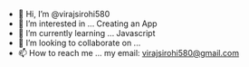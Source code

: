 - 👋 Hi, I’m @virajsirohi580
- 👀 I’m interested in ... Creating an App
- 🌱 I’m currently learning ... Javascript
- 💞️ I’m looking to collaborate on ...
- 📫 How to reach me ... my email: virajsirohi580@gmail.com

<!---
virajsirohi580/virajsirohi580 is a ✨ special ✨ repository because its `README.md` (this file) appears on your GitHub profile.
You can click the Preview link to take a look at your changes.
--->
